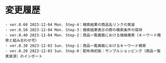 # 変更履歴

	- ver.0.60 2023-12-04 Mon. Step-4：検索結果の商品名リンクの実装
	- ver.0.50 2023-12-04 Mon. Step-3：検索結果表示の際の検索条件の保持
	- ver.0.40 2023-12-04 Mon. Step-2：商品一覧画面における価格検索（キーワード検索と組み合わせ可）
	- ver.0.30 2023-12-03 Sun. Step-1：商品一覧画面におけるキーワード検索
	- ver.0.20 2023-12-03 Sun. Step-0：配布用初版：サンプルショッピング（商品一覧実装済）のインポート
